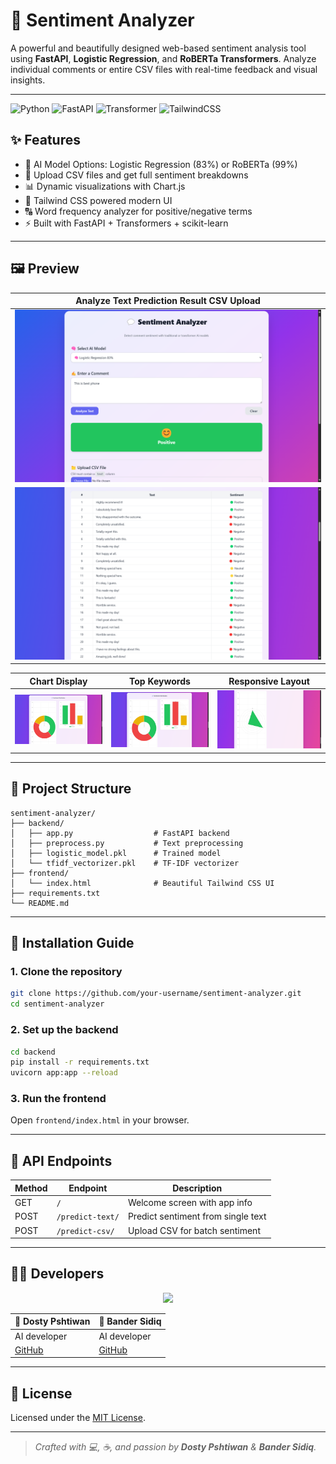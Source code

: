 # 💬 Sentiment Analyzer

A powerful and beautifully designed web-based sentiment analysis tool using **FastAPI**, **Logistic Regression**, and **RoBERTa Transformers**. Analyze individual comments or entire CSV files with real-time feedback and visual insights.

---
![Python](https://img.shields.io/badge/Python-3.12-blue.svg)
![FastAPI](https://img.shields.io/badge/FastAPI-API-green)
![Transformer](https://img.shields.io/badge/HuggingFace-RoBERTa-yellow)
![TailwindCSS](https://img.shields.io/badge/Tailwind-CSS-blue)

## ✨ Features

- 🧠 AI Model Options: Logistic Regression (83%) or RoBERTa (99%)
- 📄 Upload CSV files and get full sentiment breakdowns
- 📊 Dynamic visualizations with Chart.js
- 🎨 Tailwind CSS powered modern UI
- 🔠 Word frequency analyzer for positive/negative terms
- ⚡ Built with FastAPI + Transformers + scikit-learn

---

## 🖼 Preview

| Analyze Text Prediction Result CSV Upload |
|--------------|
| ![](screenshots/screenshot1.png) | ![](screenshots/screenshot2.png) | ![](screenshots/screenshot3.png) |
| ![](screenshots/screenshot4.png) |

| Chart Display | Top Keywords | Responsive Layout |
|---------------|--------------|--------------------|
| ![](screenshots/screenshot5.png) | ![](screenshots/screenshot5.png) | ![](screenshots/screenshot7.png) |

---

## 📁 Project Structure

```
sentiment-analyzer/
├── backend/
│   ├── app.py                  # FastAPI backend
│   ├── preprocess.py           # Text preprocessing
│   ├── logistic_model.pkl      # Trained model
│   └── tfidf_vectorizer.pkl    # TF-IDF vectorizer
├── frontend/
│   └── index.html              # Beautiful Tailwind CSS UI
├── requirements.txt
└── README.md
```

---

## 🚀 Installation Guide

### 1. Clone the repository

```bash
git clone https://github.com/your-username/sentiment-analyzer.git
cd sentiment-analyzer
```

### 2. Set up the backend

```bash
cd backend
pip install -r requirements.txt
uvicorn app:app --reload
```

### 3. Run the frontend

Open `frontend/index.html` in your browser.

---

## 🧪 API Endpoints

| Method | Endpoint         | Description                          |
|--------|------------------|--------------------------------------|
| GET    | `/`              | Welcome screen with app info         |
| POST   | `/predict-text/` | Predict sentiment from single text   |
| POST   | `/predict-csv/`  | Upload CSV for batch sentiment       |

---

## 👨‍💻 Developers

<div align="center">
  <img src="https://img.shields.io/badge/Made%20With%20💙%20By-Dosty%20Pshtiwan%20%26%20Bander%20Sidiq-purple?style=for-the-badge"/>
</div>

| 👤 Dosty Pshtiwan | 👤 Bander Sidiq |
|------------------|----------------|
| AI developer     | AI developer   |
| [GitHub](https://github.com/dosty17) | [GitHub](https://github.com/bandersidiq) |

---

## 📄 License

Licensed under the [MIT License](LICENSE).

---

> _Crafted with 💻, ☕, and passion by **Dosty Pshtiwan** & **Bander Sidiq**._

